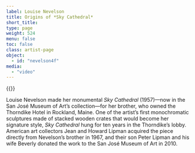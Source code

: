 ```yaml
---
label: Louise Nevelson
title: Origins of *Sky Cathedral*
short_title:
type: page
weight: 524
menu: false
toc: false
class: artist-page
object:
  - id: "nevelson4f"
media:
  - "video"
---
```

{{<q-figure id="nevelson4f">}}

Louise Nevelson made her monumental *Sky Cathedral* (1957)—now in the San José Museum of Art’s collection—for her brother, who owned the Thorndike Hotel in Rockland, Maine. One of the artist’s first monochromatic sculptures made of stacked wooden crates that would become her signature style, *Sky Cathedral* hung for ten years in the Thorndike’s lobby. American art collectors Jean and Howard Lipman acquired the piece directly from Nevelson’s brother in 1967, and their son Peter Lipman and his wife Beverly donated the work to the San José Museum of Art in 2010.
